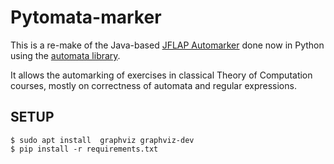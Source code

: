 # Pytomata-marker

This is a re-make of the Java-based [JFLAP Automarker](https://github.com/COSC1107-CT/jflap-ct-automarker) done now in Python using the [automata library](https://caleb531.github.io/automata/).

It allows the automarking of exercises in classical Theory of Computation courses, mostly on correctness of automata and regular expressions.

## SETUP

```shell
$ sudo apt install  graphviz graphviz-dev
$ pip install -r requirements.txt
```

